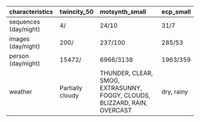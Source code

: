 | characteristics       | twincity_50      | motsynth_small                                                            | ecp_small   |
|:----------------------|:-----------------|:--------------------------------------------------------------------------|:------------|
| sequences (day/night) | 4/               | 24/10                                                                     | 31/7        |
| images (day/night)    | 200/             | 237/100                                                                   | 285/53      |
| person (day/night)    | 15472/           | 6966/3138                                                                 | 1963/359    |
| weather               | Partially cloudy | THUNDER, CLEAR, SMOG, EXTRASUNNY, FOGGY, CLOUDS, BLIZZARD, RAIN, OVERCAST | dry, rainy  |